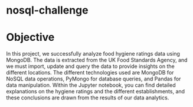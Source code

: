 # nosql-challenge
# Objective 
In this project, we successfully analyze food hygiene ratings data using MongoDB. The data is extracted from the UK Food Standards Agency, and we must import, update and query the data to provide insights on the different locations. The different technologies used are MongoDB for NoSQL data operations, PyMongo for database queries, and Pandas for data manipulation. Within the Jupyter notebook, you can find detailed explanations on the hygiene ratings and the different establishments, and these conclusions are drawn from the results of our data analytics. 

